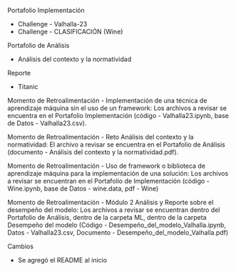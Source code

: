 Portafolio Implementación
  - Challenge - Valhalla-23
  - Challenge - CLASIFICACIÓN (Wine)

Portafolio de Análisis
  - Análisis del contexto y la normatividad

Reporte
  - Titanic

Momento de Retroalimentación - Implementación de una técnica de aprendizaje máquina sin el uso de un framework: Los archivos a revisar se encuentra en el Portafolio Implementación (código - Valhalla23.ipynb, base de Datos - Valhalla23.csv).

Momento de Retroalimentación - Reto Análisis del contexto y la normatividad: El archivo a revisar se encuentra en el Portafolio de Análisis (documento - Análisis del contexto y la normatividad.pdf).

Momento de Retroalimentación - Uso de framework o biblioteca de aprendizaje máquina para la implementación de una solución: Los archivos a revisar se encuentran en el Portafolio de Implementación (código - Wine.ipynb, base de Datos - wine.data, pdf - Wine)

Momento de Retroalimentación - Módulo 2 Análisis y Reporte sobre el desempeño del modelo: Los archivos a revisar se encuentran dentro del Portafolio de Análisis, dentro de la carpeta ML, dentro de la carpeta Desempeño del modelo (Código - Desempeño_del_modelo_Valhalla.ipynb, Datos - Valhalla23.csv, Documento - Desempeño_del_modelo_Valhalla.pdf)


Cambios
 - Se agregó el README al inicio